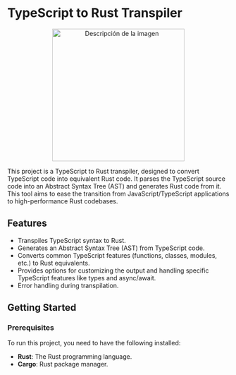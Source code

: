 # TypeScript to Rust Transpiler

<p align="center">
  <img src="https://github.com/user-attachments/assets/850cf0dd-74e4-40e8-90e7-8e8174b7d11e" alt="Descripción de la imagen" width="300"/>
</p>

This project is a TypeScript to Rust transpiler, designed to convert TypeScript code into equivalent Rust code. It parses the TypeScript source code into an Abstract Syntax Tree (AST) and generates Rust code from it. This tool aims to ease the transition from JavaScript/TypeScript applications to high-performance Rust codebases.

## Features

- Transpiles TypeScript syntax to Rust.
- Generates an Abstract Syntax Tree (AST) from TypeScript code.
- Converts common TypeScript features (functions, classes, modules, etc.) to Rust equivalents.
- Provides options for customizing the output and handling specific TypeScript features like types and async/await.
- Error handling during transpilation.

## Getting Started

### Prerequisites
To run this project, you need to have the following installed:

- <strong>Rust</strong>: The Rust programming language.
- <strong>Cargo</strong>: Rust package manager.
